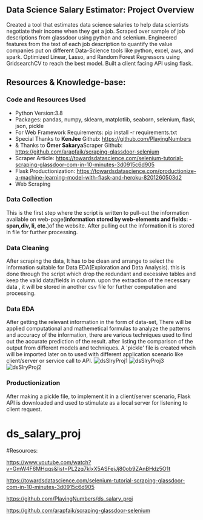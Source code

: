 
## Data Science Salary Estimator: Project Overview

Created a tool that estimates data science salaries to help data scientists negotiate their income when they get a job.
Scraped over sample of job descriptions from glassdoor using python and selenium.
Engineered features from the text of each job description to quantify the value companies put on different 
Data-Science tools like python, excel, aws, and spark.
Optimized Linear, Lasso, and Random Forest Regressors using GridsearchCV to reach the best model.
Built a client facing API using flask.
## Resources & Knowledge-base:
### Code and Resources Used
- Python Version:3.8
- Packages: pandas, numpy, sklearn, matplotlib, seaborn, selenium, flask, json, pickle
- For Web Framework Requirements: pip install -r requirements.txt
- Special Thanks to **KenJee** Github: https://github.com/PlayingNumbers
- & Thanks to **Ömer Sakarya**Scraper Github: https://github.com/arapfaik/scraping-glassdoor-selenium
- Scraper Article: https://towardsdatascience.com/selenium-tutorial-scraping-glassdoor-com-in-10-minutes-3d0915c6d905
- Flask Productionization: https://towardsdatascience.com/productionize-a-machine-learning-model-with-flask-and-heroku-8201260503d2
- Web Scraping

### Data Collection
This is the first step where the script is written to pull-out the information available on web-page(**information stored by web-elements and fields:
-span,div, li, etc.**)of the website. After pulling out the information it is stored in file for further processing.

### Data Cleaning

After scraping the data, It has to be clean and arrange to select the information suitable for Data EDA(Exploration and Data Analysis). this is done through    the script which drop the redundant and excessive tables and keep the valid data/fields in column. upon the extraction of the necessary data , it will be stored in another csv file for further computation and processing.


### Data EDA
After getting the relevant information in the form of data-set, There will be applied computational and mathemetical formulas to analyze the patterns
and accuracy of the information, there are various techniques used to find out the accurate prediction of the result. after listing the comparison of the 
output from different models and techniques. A 'pickle' file is created whcih will be imported later on to used with different application scenario like 
client/server or service call to API.
![dsSlryProj1](https://user-images.githubusercontent.com/54668143/112748517-cd643780-9007-11eb-8333-7acc7705d422.png)
![dsSlryProj3](https://user-images.githubusercontent.com/54668143/112748529-df45da80-9007-11eb-95b7-952888339511.png)
![dsSlryProj2](https://user-images.githubusercontent.com/54668143/112748533-e5d45200-9007-11eb-8f8e-18dea20e2742.png)

### Productionization
After making a pickle file, to implement it in a client/server scenario, Flask API is downloaded and used to stimulate as a local server for listening
to client request.

# ds_salary_proj

#Resources:

https://www.youtube.com/watch?v=GmW4F6MHqqs&list=PL2zq7klxX5ASFejJj80ob9ZAnBHdz5O1t

https://towardsdatascience.com/selenium-tutorial-scraping-glassdoor-com-in-10-minutes-3d0915c6d905

https://github.com/PlayingNumbers/ds_salary_proj

https://github.com/arapfaik/scraping-glassdoor-selenium

